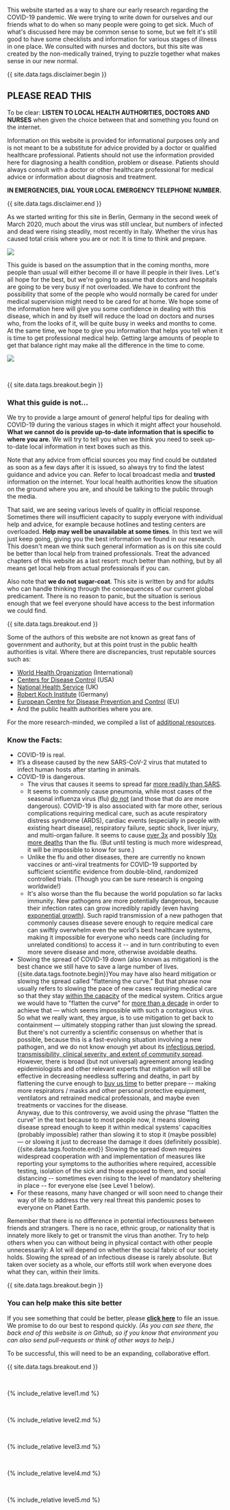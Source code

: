 This website started as a way to share our early research regarding the COVID-19 pandemic. We were trying to write down for ourselves and our friends what to do when so many people were going to get sick. Much of what's discussed here may be common sense to some, but we felt it's still good to have some checklists and information for various stages of illness in one place. We consulted with nurses and doctors, but this site was created by the non-medically trained, trying to puzzle together what makes sense in our new normal. 

{{ site.data.tags.disclaimer.begin }}

## PLEASE READ THIS

To be clear: **LISTEN TO LOCAL HEALTH AUTHORITIES, DOCTORS AND NURSES** when given the choice between that and something you found on the internet.

Information on this website is provided for informational purposes only and is not meant to be a substitute for advice provided by a doctor or qualified healthcare professional. Patients should not use the information provided here for diagnosing a health condition, problem or disease. Patients should always consult with a doctor or other healthcare professional for medical advice or information about diagnosis and treatment.

**IN EMERGENCIES, DIAL YOUR LOCAL EMERGENCY TELEPHONE NUMBER.**

{{ site.data.tags.disclaimer.end }}

As we started writing for this site in Berlin, Germany in the second week of March 2020, much about the virus was still unclear, but numbers of infected and dead were rising steadily, most recently in Italy. Whether the virus has caused total crisis where you are or not: It is time to think and prepare.

![](/assets/images/virus.png)

This guide is based on the assumption that in the coming months, more people than usual will either become ill or have ill people in their lives. Let's all hope for the best, but we're going to assume that doctors and hospitals are going to be very busy if not overloaded. We have to confront the possibility that some of the people who would normally be cared for under medical supervision might need to be cared for at home. We hope some of the information here will give you some confidence in dealing with this disease, which in and by itself will reduce the load on doctors and nurses who, from the looks of it, will be quite busy in weeks and months to come. At the same time, we hope to give you information that helps you tell when it is time to get professional medical help. Getting large amounts of people to get that balance right may make all the difference in the time to come.

[![](/assets/images/treat-at-home.png)](https://www.statnews.com/2020/03/21/coronavirus-plea-from-italy-treat-patients-at-home/)

&nbsp;

{{ site.data.tags.breakout.begin }}

### What this guide is not...

We try to provide a large amount of *general* helpful tips for dealing with COVID-19 during the various stages in which it might affect your household. **What we cannot do is provide up-to-date information that is specific to where you are.** We will try to tell you when we think you need to seek up-to-date local information in text boxes such as this.

Note that any advice from official sources you may find could be outdated as soon as a few days after it is issued, so always try to find the latest guidance and advice you can. Refer to local broadcast media and **trusted** information on the internet. Your local health authorities know the situation on the ground where you are, and should be talking to the public through the media.

That said, we are seeing various levels of quality in official response. Sometimes there will insufficient capacity to supply everyone with individual help and advice, for example because hotlines and testing centers are overloaded. **Help may well be unavailable at some times**. In this text we will just keep going, giving you the best information we found in our research. This doesn't mean we think such general information as is on this site could be better than local help from trained professionals. Treat the advanced chapters of this website as a last resort: much better than nothing, but by all means get local help from actual professionals if you can.

Also note that **we do not sugar-coat**. This site is written by and for adults who can handle thinking through the consequences of our current global predicament. There is no reason to panic, but the situation is serious enough that we feel everyone should have access to the best information we could find. 

{{ site.data.tags.breakout.end }}

Some of the authors of this website are not known as great fans of government and authority, but at this point trust in the public health authorities is vital. Where there are discrepancies, trust reputable sources such as:
* [World Health Organization](https://www.who.int/emergencies/diseases/novel-coronavirus-2019) (International)
* [Centers for Disease Control](https://www.cdc.gov/coronavirus/2019-ncov/index.html) (USA)
* [National Health Service](https://www.nhs.uk/conditions/coronavirus-covid-19/) (UK) 
* [Robert Koch Institute](https://www.rki.de/DE/Content/InfAZ/N/Neuartiges_Coronavirus/nCoV.html) (Germany)
* [European Centre for Disease Prevention and Control](https://www.ecdc.europa.eu/en/novel-coronavirus-china) (EU) 
* And the public health authorities where you are.

For the more research-minded, we compiled a list of [additional resources](https://covid-at-home.info/resources). 

### Know the Facts: 

* COVID-19 is real. 
* It’s a disease caused by the new SARS-CoV-2 virus that mutated to infect human hosts after starting in animals.
* COVID-19 is dangerous. 
  * The virus that causes it seems to spread far [more readily than SARS](https://www.nature.com/articles/d41586-020-00660-x). 
  * It seems to commonly cause pneumonia, while most cases of the seasonal influenza virus (flu) [do not](https://www.lung.org/lung-health-diseases/lung-disease-lookup/pneumonia/what-is-the-connection) (and those that do are more dangerous). COVID-19 is also associated with far more other, serious complications requiring medical care, such as acute respiratory distress syndrome (ARDS), cardiac events (especially in people with existing heart disease), respiratory failure, septic shock, liver injury, and multi-organ failure. It seems to cause [over 3x](https://www.who.int/dg/speeches/detail/who-director-general-s-opening-remarks-at-the-media-briefing-on-covid-19---3-march-2020) and possibly [10x more deaths](https://www.reuters.com/video/watch/idOVC4M5QSF) than the flu. (But until testing is much more widespread, it will be impossible to know for sure.) 
  * Unlike the flu and other diseases, there are currently no known vaccines or anti-viral treatments for COVID-19 supported by sufficient scientific evidence from double-blind, randomized controlled trials. (Though you can be sure research is ongoing worldwide!) 
  * It's also worse than the flu because the world population so far lacks immunity. New pathogens are more potentially dangerous, because their infection rates can grow incredibly rapidly (even having [exponential growth](https://www.youtube.com/watch?v=O133ppiVnWY)). Such rapid transmission of a new pathogen that commonly causes disease severe enough to require medical care can swiftly overwhelm even the world's best healthcare systems, making it impossible for everyone who needs care (including for unrelated conditions) to access it -- and in turn contributing to even more severe disease and more, otherwise avoidable deaths. 
* Slowing the spread of COVID-19 down (also known as mitigation) is the best chance we still have to save a large number of lives.{{site.data.tags.footnote.begin}}You may have also heard mitigation or slowing the spread called "flattening the curve." But that phrase now usually refers to slowing the pace of new cases requiring medical care so that they stay [within the capacity](https://www.nytimes.com/article/flatten-curve-coronavirus.html) of the medical system. Critics argue we would have to "flatten the curve" for [more than a decade](https://medium.com/@joschabach/flattening-the-curve-is-a-deadly-delusion-eea324fe9727) in order to achieve that — which seems impossible with such a contagious virus. So what we really want, they argue, is to use mitigation to get back to containment — ultimately stopping rather than just slowing the spread. <br> But there's not currently a scientific consensus on whether that is possible, because this is a fast-evolving situation involving a new pathogen, and we do not know enough yet about its [infectious period, transmissibility, clinical severity, and extent of community spread](https://www.ncbi.nlm.nih.gov/pubmed/32145768). However, there is broad (but not universal) agreement among leading epidemiologists and other relevant experts that mitigation will still be effective in decreasing needless suffering and deaths, in part by flattening the curve enough to [buy us time](https://medium.com/@tomaspueyo/coronavirus-act-today-or-people-will-die-f4d3d9cd99ca) to better prepare -- making more respirators / masks and other personal protective equipment, ventilators and retrained medical professionals, and maybe even treatments or vaccines for the disease. <br>Anyway, due to this controversy, we avoid using the phrase "flatten the curve" in the text because to most people now, it means slowing disease spread enough to keep it within medical systems' capacities (probably impossible) rather than slowing it to stop it (maybe possible) — or slowing it just to decrease the damage it does (definitely possible).{{site.data.tags.footnote.end}} Slowing the spread down requires widespread cooperation with and implementation of measures like reporting your symptoms to the authorities where required, accessible testing, isolation of the sick and those exposed to them, and social distancing -- sometimes even rising to the level of mandatory sheltering in place -- for everyone else (see Level 1 below).  
* For these reasons, many have changed or will soon need to change their way of life to address the very real threat this pandemic poses to everyone on Planet Earth. 

Remember that there is no difference in potential infectiousness between friends and strangers. There is no race, ethnic group, or nationality that is innately more likely to get or transmit the virus than another. Try to help others when you can without being in physical contact with other people unnecessarily: A lot will depend on whether the social fabric of our society holds. Slowing the spread of an infectious disease is rarely absolute. But taken over society as a whole, our efforts still work when everyone does what they can, within their limits. 

{{ site.data.tags.breakout.begin }}

### You can help make this site better

If you see something that could be better, please [**click here**](https://github.com/covid-at-home/covid-at-home.github.io/issues/new) to file an issue. We promise to do our best to respond quickly. *(As you can see there, the back end of this website is on Github, so if you know that environment you can also send pull-requests or think of other ways to help.)*

To be successful, this will need to be an expanding, collaborative effort.

{{ site.data.tags.breakout.end }}

&nbsp; 

{% include_relative level1.md %}

&nbsp; 

{% include_relative level2.md %}

&nbsp; 
 
{% include_relative level3.md %}
            
&nbsp; 
 
{% include_relative level4.md %}
        
&nbsp; 
 
{% include_relative level5.md %}
